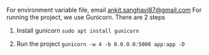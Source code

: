 For environment variable file, email ankit.sanghavi87@gmail.com
For running the project, we use Gunicorn. There are 2 steps
1. Install gunicorn
`sudo apt install gunicorn` 

2. Run the project
`gunicorn -w 4 -b 0.0.0.0:5000 app:app -D`